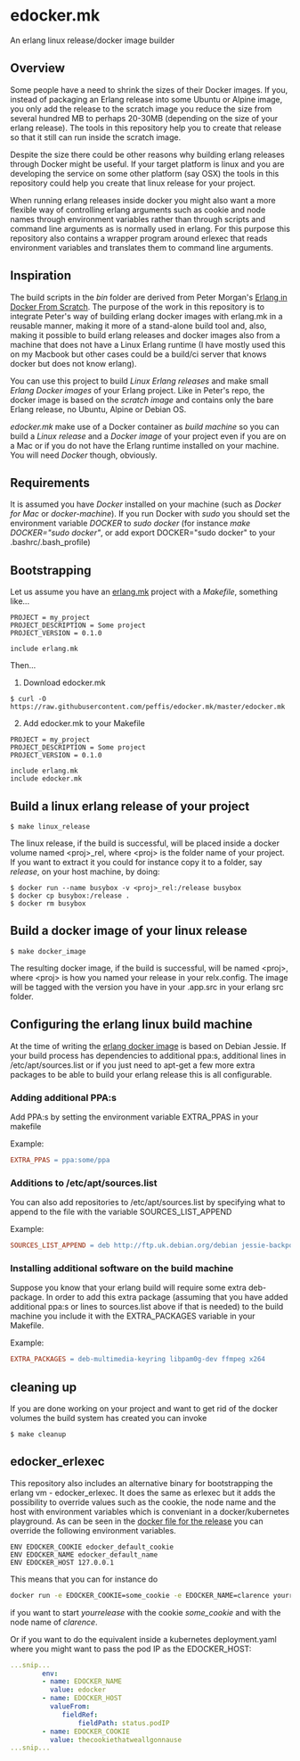 # edocker.mk
An erlang linux release/docker image builder

## Overview
Some people have a need to shrink the sizes of their Docker images. If
you, instead of packaging an Erlang release into some Ubuntu or Alpine
image, you only add the release to the scratch image you reduce the
size from several hundred MB to perhaps 20-30MB (depending on the size
of your erlang release). The tools in this repository help you to
create that release so that it still can run inside the scratch
image.

Despite the size there could be other reasons why building erlang
releases through Docker might be useful. If your target platform is
linux and you are developing the service on some other platform (say
OSX) the tools in this repository could help you create that linux
release for your project.

When running erlang releases inside docker you might also want a more
flexible way of controlling erlang arguments such as cookie and node
names through environment variables rather than through scripts and
command line arguments as is normally used in erlang. For this purpose
this repository also contains a wrapper program around erlexec that
reads environment variables and translates them to command line
arguments.


## Inspiration
The build scripts in the *bin* folder are derived from Peter Morgan's [Erlang in Docker From Scratch](https://github.com/shortishly/erlang-in-docker-from-scratch). The purpose of the work in this repository
is to integrate Peter's way of building erlang docker images with erlang.mk in a reusable manner, making it
more of a stand-alone build tool and, also, making it possible to build erlang releases and docker images
also from a machine that does not have a Linux Erlang runtime (I have
mostly used this on my Macbook but other cases could be a build/ci
server that knows docker but does not know erlang).

You can use this project to build *Linux Erlang releases* and make small *Erlang Docker images*
of your Erlang project. Like in Peter's repo, the docker image is based on the *scratch image* and contains only the
bare Erlang release, no Ubuntu, Alpine or Debian OS.

*edocker.mk* make use of a Docker container as *build machine* so you can
build a *Linux release* and a *Docker image* of your project even if you are on a Mac or
if you do not have the Erlang runtime installed on your machine. You will need *Docker* though,
obviously.

## Requirements
It is assumed you have *Docker* installed on your machine (such as *Docker for Mac*
or *docker-machine*). If you run Docker with *sudo* you should set the environment
variable *DOCKER* to *sudo docker* (for instance *make DOCKER="sudo docker"*, or add
export DOCKER="sudo docker" to your .bashrc/.bash_profile)

## Bootstrapping
Let us assume you have an [erlang.mk](https://erlang.mk) project with a *Makefile*, something like...
```
PROJECT = my_project
PROJECT_DESCRIPTION = Some project
PROJECT_VERSION = 0.1.0

include erlang.mk
```
Then...
1. Download edocker.mk
```
$ curl -O https://raw.githubusercontent.com/peffis/edocker.mk/master/edocker.mk
```

2. Add edocker.mk to your Makefile
```
PROJECT = my_project
PROJECT_DESCRIPTION = Some project
PROJECT_VERSION = 0.1.0

include erlang.mk
include edocker.mk
```

## Build a linux erlang release of your project
```
$ make linux_release
```
The linux release, if the build is successful, will be placed inside a docker
volume named &lt;proj&gt;_rel, where &lt;proj&gt; is the folder name of your
project. If you want to extract it you could for instance copy it to
a folder, say _release_, on your host machine, by doing:
```
$ docker run --name busybox -v <proj>_rel:/release busybox
$ docker cp busybox:/release .
$ docker rm busybox
```


## Build a docker image of your linux release
```
$ make docker_image
```
The resulting docker image, if the build is successful, will be named
&lt;proj&gt;, where &lt;proj&gt; is how you named your release in your
relx.config. The image will be tagged with the version you have in
your .app.src in your erlang src folder.

## Configuring the erlang linux build machine
At the time of writing the [erlang docker
image](https://hub.docker.com/_/erlang/) is based on Debian Jessie. If
your build process has dependencies to additional ppa:s, additional
lines in /etc/apt/sources.list or if you just need to apt-get a few
more extra packages to be able to build your erlang release this is
all configurable.

### Adding additional PPA:s
Add PPA:s by setting the environment variable EXTRA_PPAS in your
makefile

Example:
```Makefile
EXTRA_PPAS = ppa:some/ppa
```

### Additions to /etc/apt/sources.list
You can also add repositories to /etc/apt/sources.list by specifying
what to append to the file with the variable SOURCES_LIST_APPEND

Example:
```Makefile
SOURCES_LIST_APPEND = deb http://ftp.uk.debian.org/debian jessie-backports main\ndeb http://www.deb-multimedia.org jessie main non-free
```

### Installing additional software on the build machine
Suppose you know that your erlang build will require some extra
deb-package. In order to add this extra package (assuming that you
have added additional ppa:s or lines to sources.list above if that is
needed) to the build machine you include it with the EXTRA_PACKAGES
variable in your Makefile.

Example:
```Makefile
EXTRA_PACKAGES = deb-multimedia-keyring libpam0g-dev ffmpeg x264
```

## cleaning up
If you are done working on your project and want to get rid of the
docker volumes the build system has created you can invoke
```
$ make cleanup
```

## edocker_erlexec
This repository also includes an alternative binary for bootstrapping
the erlang vm - edocker_erlexec. It does the same as erlexec but it
adds the possibility to override values such as the cookie, the node
name and the host with environment variables which is conveniant in a
docker/kubernetes playground. As can be seen in the [docker file for
the
release](https://github.com/peffis/edocker.mk/blob/master/builder/Dockerfile.release)
you can override the following environment variables.
```
ENV EDOCKER_COOKIE edocker_default_cookie
ENV EDOCKER_NAME edocker_default_name
ENV EDOCKER_HOST 127.0.0.1
```

This means that you can for instance do
```bash
docker run -e EDOCKER_COOKIE=some_cookie -e EDOCKER_NAME=clarence yourrelease
```
if you want to start _yourrelease_ with the cookie _some_cookie_ and with the node name of _clarence_.

Or if you want to do the equivalent inside a kubernetes deployment.yaml where you might want to pass the pod IP as the EDOCKER_HOST:
```yaml
...snip...
        env:
        - name: EDOCKER_NAME
          value: edocker
        - name: EDOCKER_HOST
          valueFrom:
             fieldRef:
                 fieldPath: status.podIP
        - name: EDOCKER_COOKIE
          value: thecookiethatweallgonnause
...snip...
```
